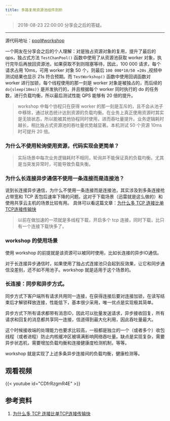 ```yaml
---
title: 多路复用资源池组件剖析
---
```


>2018-08-23 22:00:00 分享会之后的答疑。

----

源代码地址：[pool#workshop](https://github.com/henrylee2cn/goutil/blob/master/pool/workshop.go)

一个网友在分享会之后的个人理解：对是独占资源对象的复用，提升了最后的 qps，独占式方法 `TestChanPool()` 函数中使用了从资源池获取 worker 对象，执行完毕后再放回资源池，如果获取不到则阻塞等待，因此，100 000 请求，每个请求占用 10ms，可用 worker 对象 50 个，则最后 `100 000*10/50 =20s` ,视频中测试结果也显示 21s 符合预期。而 `TestWorkshop()` 函数中使用回调函数对 worker 进行加锁，每个线程使用的那一刻是 worker 对象是被独占的，而后续的 `do{sleep(10ms)}` 是并发执行的，并且根据每个 worker 同时执行的 do 的任务数，进行负载均衡，所以最后测试性能 QPS 能够有 20 倍的提升。

>workshop 中每个协程只在获得 worker 的那一刻是互斥的，且不会从池子中移除，通过状态统计达到资源的负载均衡。在业务上真正使用资源时其实是无锁状态，所以能被其他协程同时使用，进而吞吐量提升。业务逻辑耗时越长，相比独占式资源池的吞吐量优势越显著。本机测试 50 个资源 10ms 时可提升 20 倍。

### 为什么不使用轮询使用资源，代码实现会更简单？

>实际场景中每次业务逻辑耗时不相同，轮询并不能保证真的负载均衡。尤其是当突发异常时，可能导致负载失衡。

### 为什么长连接异步通信不使用一条连接而是连接池？

说到长连接异步通信，为什么不使用一条连接而是连接池，其实涉及到多条连接抢占带宽和 TCP 丢包后速率下降的问题。这对于下载场景（迅雷就是这么做的）和使用共享云主机的场景比较有用。
具体可以看这篇文章：[为什么多 TCP 连接比单TCP连接传输快](https://segmentfault.com/a/1190000008803687)

>以前在做加速的一项就是多线程下载，开启多个 tcp  连接，同时下载，比只有一个连接下载快多了。

### workshop 的使用场景

使用 workshop 的前提就是该资源可以被同时使用，比如长连接的异步IO通信。

对于长连接异步通信时，如果使用了独占式连接池只会起到反效果，让它和同步通信没差别，还不如不用池子。workshop 就是适用于这个场景的。

### 长连接：同步和异步方式。

同步方式下客户端所有请求共用同一连接，在获得连接后要对连接加锁，在读写结束后才解锁释放连接，性能低下，基本很少采用，唯一优点是实现极其简单。

异步方式下所有请求都带有消息ID，因此可以批量发送请求，异步接收回复，所有请求和回复的消息都共享同一连接，信道得到最大化利用，因此吞吐量最大。

这个时候接收端的处理能力也要求比较高，一般都是独立的一个（或者多个）收包线程（或者进程）防止内核缓冲区被填满影响网络吞吐量。缺点是实现复杂，需要异步状态机，需要增加负载均衡和连接健康度检测机制，等等。

workshop 就是实现了上述多条异步连接间的负载均衡，健康检测等。

## 观看视频

{{< youtube id="CDfrRzgmR4E" >}}

## 参考资料

1. [为什么多 TCP 连接比单TCP连接传输快](https://segmentfault.com/a/1190000008803687)
